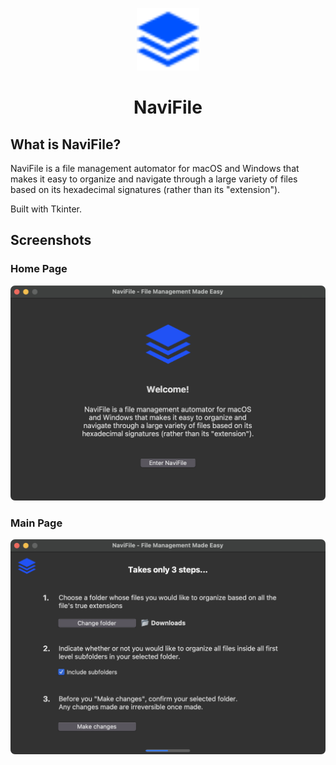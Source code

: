 <p align="center">
  <img alt="NaviFile" src="logo.svg" width="100px" />
  <h1 align="center">NaviFile</h1>
</p>

## What is NaviFile?
NaviFile is a file management automator for macOS and Windows that makes it easy to organize and navigate 
through a large variety of files based on its hexadecimal signatures (rather than its "extension").

Built with Tkinter.

## Screenshots

### Home Page
<img alt="NaviFile demo" src="home-demo.png"/>

### Main Page
<img alt="NaviFile demo" src="main-demo.png"/>

